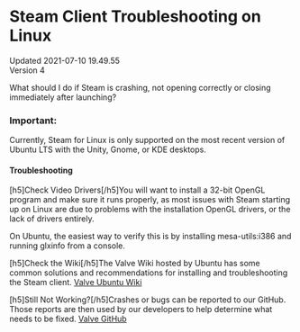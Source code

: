 # Steam Client Troubleshooting on Linux
Updated 2021-07-10 19.49.55  
Version 4  

What should I do if Steam is crashing, not opening correctly or closing immediately after launching?  
  
  ### Important:
Currently, Steam for Linux is only supported on the most recent version of Ubuntu LTS with the Unity, Gnome, or KDE desktops.  
#### Troubleshooting
  
  
[h5]Check Video Drivers[/h5]You will want to install a 32-bit OpenGL program and make sure it runs properly, as most issues with Steam starting up on Linux are due to problems with the installation OpenGL drivers, or the lack of drivers entirely.  
  
On Ubuntu, the easiest way to verify this is by installing mesa-utils:i386 and running glxinfo from a console.  
  
[h5]Check the Wiki[/h5]The Valve Wiki hosted by Ubuntu has some common solutions and recommendations for installing and troubleshooting the Steam client. [Valve Ubuntu Wiki](https://wiki.ubuntu.com/Valve)  
  
[h5]Still Not Working?[/h5]Crashes or bugs can be reported to our GitHub. Those reports are then used by our developers to help determine what needs to be fixed. [Valve GitHub](https://github.com/ValveSoftware/steam-for-linux/)